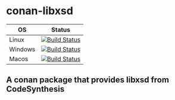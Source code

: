 # conan-libxsd
| OS | Status |
|---|---|
| Linux | [![Build Status](https://dev.azure.com/bjoernstresing/bjoernstresing/_apis/build/status/Tereius.conan-libxsd?repoName=Tereius%2Fconan-libxsd&branchName=master&jobName=Build&configuration=Build%20Linux)](https://dev.azure.com/bjoernstresing/bjoernstresing/_build/latest?definitionId=19&repoName=Tereius%2Fconan-libxsd&branchName=master) |
| Windows | [![Build Status](https://dev.azure.com/bjoernstresing/bjoernstresing/_apis/build/status/Tereius.conan-libxsd?repoName=Tereius%2Fconan-libxsd&branchName=master&jobName=Build&configuration=Build%20Windows)](https://dev.azure.com/bjoernstresing/bjoernstresing/_build/latest?definitionId=19&repoName=Tereius%2Fconan-libxsd&branchName=master) |
| Macos | [![Build Status](https://dev.azure.com/bjoernstresing/bjoernstresing/_apis/build/status/Tereius.conan-libxsd?repoName=Tereius%2Fconan-libxsd&branchName=master&jobName=Build&configuration=Build%20Macos)](https://dev.azure.com/bjoernstresing/bjoernstresing/_build/latest?definitionId=19&repoName=Tereius%2Fconan-libxsd&branchName=master) |

## A conan package that provides libxsd from CodeSynthesis
